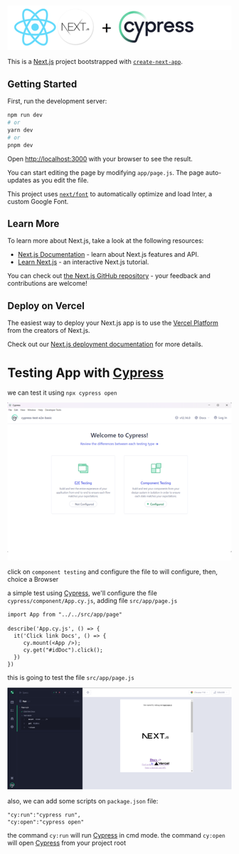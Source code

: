 ![alt text](https://github.com/Gerarca/nextJS-Cypress-Test-E2E/blob/main/Docs/next+cypress.png?raw=true)

This is a [Next.js](https://nextjs.org/) project bootstrapped with [`create-next-app`](https://github.com/vercel/next.js/tree/canary/packages/create-next-app).

## Getting Started

First, run the development server:

```bash
npm run dev
# or
yarn dev
# or
pnpm dev
```

Open [http://localhost:3000](http://localhost:3000) with your browser to see the result.

You can start editing the page by modifying `app/page.js`. The page auto-updates as you edit the file.

This project uses [`next/font`](https://nextjs.org/docs/basic-features/font-optimization) to automatically optimize and load Inter, a custom Google Font.

## Learn More

To learn more about Next.js, take a look at the following resources:

- [Next.js Documentation](https://nextjs.org/docs) - learn about Next.js features and API.
- [Learn Next.js](https://nextjs.org/learn) - an interactive Next.js tutorial.

You can check out [the Next.js GitHub repository](https://github.com/vercel/next.js/) - your feedback and contributions are welcome!

## Deploy on Vercel

The easiest way to deploy your Next.js app is to use the [Vercel Platform](https://vercel.com/new?utm_medium=default-template&filter=next.js&utm_source=create-next-app&utm_campaign=create-next-app-readme) from the creators of Next.js.

Check out our [Next.js deployment documentation](https://nextjs.org/docs/deployment) for more details.


# Testing App with [Cypress](https://www.cypress.io/)

we can test it using `npx cypress open`

![alt text](https://github.com/Gerarca/nextJS-Cypress-Test-E2E/blob/main/Docs/cypess%20open.png?raw=true)

click on `component testing` and configure the file to will configure, then, choice a Browser

a simple test using [Cypress](https://www.cypress.io/), we'll configure the file `cypress/component/App.cy.js`, adding file `src/app/page.js`

```
import App from "../../src/app/page"

describe('App.cy.js', () => {
  it('Click link Docs', () => {
     cy.mount(<App />);
     cy.get("#idDoc").click();
  })
})
```

this is going to test the file `src/app/page.js`

![alt text](https://github.com/Gerarca/nextJS-Cypress-Test-E2E/blob/main/Docs/cypess%20testing.png?raw=true)

also, we can add some scripts on `package.json` file:

```
"cy:run":"cypress run",
"cy:open":"cypress open" 
```

the command `cy:run` will run [Cypress](https://www.cypress.io/) in cmd mode.
the command `cy:open`  will open [Cypress](https://www.cypress.io/)  from your project root 